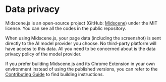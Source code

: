 # Data privacy

⁠Midscene.js is an open-source project (GitHub: [Midscene](https://github.com/web-infra-dev/midscene/)) under the MIT license. You can see all the codes in the public repository.

When using Midscene.js, your page data (including the screenshot) is sent directly to the AI model provider you choose. No third-party platform will have access to this data. All you need to be concerned about is the data privacy policy of the model provider.

If you prefer building Midscene.js and its Chrome Extension in your own environment instead of using the published versions, you can refer to the [Contributing Guide](https://github.com/web-infra-dev/midscene/blob/main/CONTRIBUTING.md) to find building instructions.
